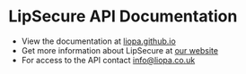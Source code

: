 # LipSecure API Documentation

* View the documentation at [liopa.github.io](https://liopa.github.io)
* Get more information about LipSecure at [our website](https://lipsecure.com)
* For access to the API contact [info@liopa.co.uk](mailto:info@liopa.co.uk)
